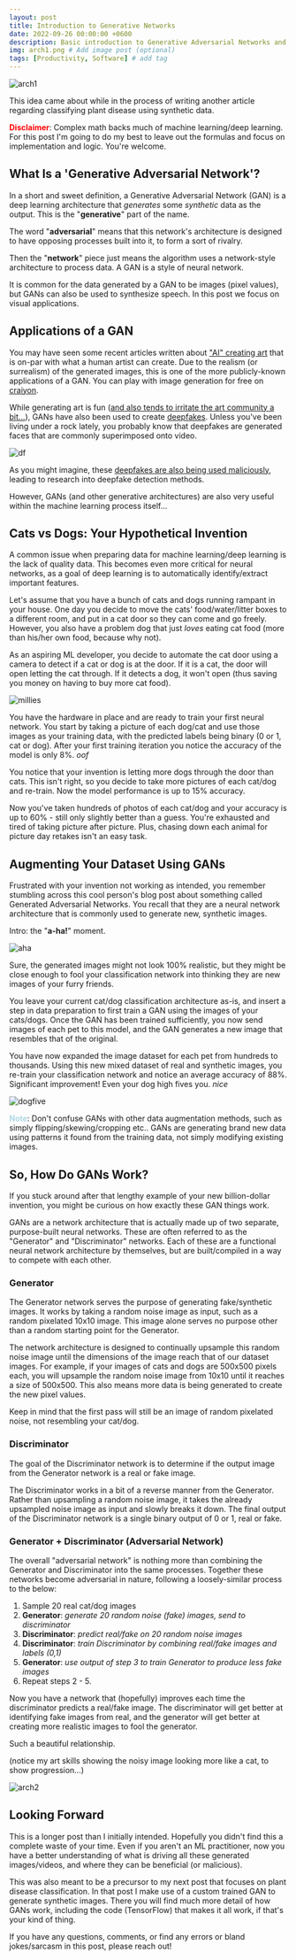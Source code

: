 ```yaml
---
layout: post
title: Introduction to Generative Networks
date: 2022-09-26 00:00:00 +0600
description: Basic introduction to Generative Adversarial Networks and how they work. # Add post description (optional)
img: arch1.png # Add image post (optional)
tags: [Productivity, Software] # add tag
---
```


![arch1](/assets/images/GAN/arch1.png)

This idea came about while in the process of writing another article regarding classifying plant disease using synthetic data. 

<span style="color:red">**Disclaimer**</span>: Complex math backs much of machine learning/deep learning. For this post I'm going to do my best to leave out the formulas and focus on implementation and logic. You're welcome.

What Is a 'Generative Adversarial Network'?
----------------------------------

In a short and sweet definition, a Generative Adversarial Network (GAN) is a deep learning architecture that _generates_ some _synthetic_ data as the output. This is the "**generative**" part of the name. 

The word "**adversarial**" means that this network's architecture is designed to have opposing processes built into it, to form a sort of rivalry.

Then the "**network**" piece just means the algorithm uses a network-style architecture to process data. A GAN is a style of neural network.

It is common for the data generated by a GAN to be images (pixel values), but GANs can also be used to synthesize speech. In this post we focus on visual applications.


Applications of a GAN
----------------------------------

You may have seen some recent articles written about ["AI" creating art](https://www.nytimes.com/2022/09/02/technology/ai-artificial-intelligence-artists.html) that is on-par with what a human artist can create. Due to the realism (or surrealism) of the generated images, this is one of the more publicly-known applications of a GAN. You can play with image generation for free on [craiyon](https://www.craiyon.com/). 

While generating art is fun ([and also tends to irritate the art community a bit...](https://www.nytimes.com/2022/09/02/technology/ai-artificial-intelligence-artists.html)), GANs have also been used to create [deepfakes](https://www.youtube.com/watch?v=cQ54GDm1eL0). Unless you've been living under a rock lately, you probably know that deepfakes are generated faces that are commonly superimposed onto video. 

![df](/assets/images/GAN/df.gif)

As you might imagine, these [deepfakes are also being used maliciously](https://www.trendmicro.com/en_us/research/21/d/deepfakes-are-getting-closer-to-reality.html), leading to research into deepfake detection methods.

However, GANs (and other generative architectures) are also very useful within the machine learning process itself...

Cats vs Dogs: Your Hypothetical Invention
----------------------------------

A common issue when preparing data for machine learning/deep learning is the lack of quality data. This becomes even more critical for neural networks, as a goal of deep learning is to automatically identify/extract important features. 

Let's assume that you have a bunch of cats and dogs running rampant in your house. One day you decide to move the cats' food/water/litter boxes to a different room, and put in a cat door so they can come and go freely. However, you also have a problem dog that just _loves_ eating cat food (more than his/her own food, because why not).

As an aspiring ML developer, you decide to automate the cat door using a camera to detect if a cat or dog is at the door. If it is a cat, the door will open letting the cat through. If it detects a dog, it won't open (thus saving you money on having to buy more cat food). 

![millies](/assets/images/GAN/idea2.png)

You have the hardware in place and are ready to train your first neural network. You start by taking a picture of each dog/cat and use those images as your training data, with the predicted labels being binary (0 or 1, cat or dog). After your first training iteration you notice the accuracy of the model is only 8%. _oof_

You notice that your invention is letting more dogs through the door than cats. This isn't right, so you decide to take more pictures of each cat/dog and re-train. Now the model performance is up to 15% accuracy. 

Now you've taken hundreds of photos of each cat/dog and your accuracy is up to 60% - still only slightly better than a guess. You're exhausted and tired of taking picture after picture. Plus, chasing down each animal for picture day retakes isn't an easy task.

Augmenting Your Dataset Using GANs
----------------------------------

Frustrated with your invention not working as intended, you remember stumbling across this cool person's blog post about something called Generated Adversarial Networks. You recall that they are a neural network architecture that is commonly used to generate new, synthetic images. 

Intro: the "**a-ha!**" moment.

![aha](/assets/images/GAN/idea.jpg)

Sure, the generated images might not look 100% realistic, but they might be close enough to fool your classification network into thinking they are new images of your furry friends.

You leave your current cat/dog classification architecture as-is, and insert a step in data preparation to first train a GAN using the images of your cats/dogs. Once the GAN has been trained sufficiently, you now send images of each pet to this model, and the GAN generates a new image that resembles that of the original.

You have now expanded the image dataset for each pet from hundreds to thousands. Using this new mixed dataset of real and synthetic images, you re-train your classification network and notice an average accuracy of 88%. Significant improvement! Even your dog high fives you. _nice_

![dogfive](/assets/images/GAN/doghighfive.png)

<span style="color:lightblue">**Note**</span>: Don't confuse GANs with other data augmentation methods, such as simply flipping/skewing/cropping etc.. GANs are generating brand new data using patterns it found from the training data, not simply modifying existing images. 

So, How Do GANs Work?
----------------------------------

If you stuck around after that lengthy example of your new billion-dollar invention, you might be curious on how exactly these GAN things work. 

GANs are a network architecture that is actually made up of two separate, purpose-built neural networks. These are often referred to as the "Generator" and "Discriminator" networks. Each of these are a functional neural network architecture by themselves, but are built/compiled in a way to compete with each other. 

### Generator

The Generator network serves the purpose of generating fake/synthetic images. It works by taking a random noise image as input, such as a random pixelated 10x10 image. This image alone serves no purpose other than a random starting point for the Generator.

The network architecture is designed to continually upsample this random noise image until the dimensions of the image reach that of our dataset images. For example, if your images of cats and dogs are 500x500 pixels each, you will upsample the random noise image from 10x10 until it reaches a size of 500x500. This also means more data is being generated to create the new pixel values.

Keep in mind that the first pass will still be an image of random pixelated noise, not resembling your cat/dog.

### Discriminator

The goal of the Discriminator network is to determine if the output image from the Generator network is a real or fake image. 

The Discriminator works in a bit of a reverse manner from the Generator. Rather than upsampling a random noise image, it takes the already upsampled noise image as input and slowly breaks it down. The final output of the Discriminator network is a single binary output of 0 or 1, real or fake. 

### Generator + Discriminator (Adversarial Network)

The overall "adversarial network" is nothing more than combining the Generator and Discriminator into the same processes. Together these networks become adversarial in nature, following a loosely-similar process to the below:

1. Sample 20 real cat/dog images
2. **Generator**: _generate 20 random noise (fake) images, send to discriminator_
3. **Discriminator**: _predict real/fake on 20 random noise images_
4. **Discriminator**: _train Discriminator by combining real/fake images and labels (0,1)_
5. **Generator**: _use output of step 3 to train Generator to produce less fake images_
6. Repeat steps 2 - 5.

Now you have a network that (hopefully) improves each time the discriminator predicts a real/fake image. The discriminator will get better at identifying fake images from real, and the generator will get better at creating more realistic images to fool the generator.

Such a beautiful relationship.

(notice my art skills showing the noisy image looking more like a cat, to show progression...)

![arch2](/assets/images/GAN/arch2.png)

Looking Forward
----------------------------------

This is a longer post than I initially intended. Hopefully you didn't find this a complete waste of your time. Even if you aren't an ML practitioner, now you have a better understanding of what is driving all these generated images/videos, and where they can be beneficial (or malicious).

This was also meant to be a precursor to my next post that focuses on plant disease classification. In that post I make use of a custom trained GAN to generate synthetic images. There you will find much more detail of how GANs work, including the code (TensorFlow) that makes it all work, if that's your kind of thing. 

If you have any questions, comments, or find any errors or bland jokes/sarcasm in this post, please reach out!

